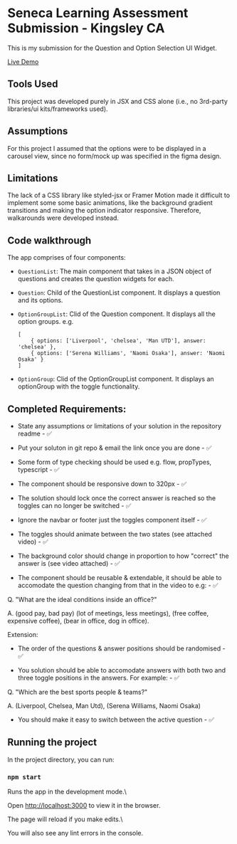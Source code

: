 # Seneca Learning Assessment Submission - Kingsley CA

This is my submission for the Question and Option Selection UI Widget.

[Live Demo](https://kingsleykbc.github.io/Seneca-Assessment/)

## Tools Used

This project was developed purely in JSX and CSS alone (i.e., no 3rd-party libraries/ui kits/frameworks used).

## Assumptions

For this project I assumed that the options were to be displayed in a carousel view, since no form/mock up was specified in the figma design.

## Limitations

The lack of a CSS library like styled-jsx or Framer Motion made it difficult to implement some some basic animations, like the background gradient transitions and making the option indicator responsive. Therefore, walkarounds were developed instead.

## Code walkthrough

The app comprises of four components:

- `QuestionList`: The main component that takes in a JSON object of questions and creates the question widgets for each.
- `Question`: Child of the QuestionList component. It displays a question and its options.
- `OptionGroupList`: Clid of the Question component. It displays all the option groups. e.g.

      [
          { options: ['Liverpool', 'chelsea', 'Man UTD'], answer: 'chelsea' },
          { options: ['Serena Williams', 'Naomi Osaka'], answer: 'Naomi Osaka' }
      ]

- `OptionGroup`: Clid of the OptionGroupList component. It displays an optionGroup with the toggle functionality.

## Completed Requirements:

- State any assumptions or limitations of your solution in the repository readme - ✅

- Put your soluton in git repo & email the link once you are done - ✅

- Some form of type checking should be used e.g. flow, propTypes, typescript - ✅

- The component should be responsive down to 320px - ✅

- The solution should lock once the correct answer is reached so the toggles can no longer be switched - ✅

- Ignore the navbar or footer just the toggles component itself - ✅

- The toggles should animate between the two states (see attached video) - ✅

- The background color should change in proportion to how "correct" the answer is (see video attached) - ✅

- The component should be reusable & extendable, it should be able to accomodate the question changing from that in the video to e.g: - ✅

Q. "What are the ideal conditions inside an office?"

A. (good pay, bad pay) (lot of meetings, less meetings), (free coffee, expensive coffee), (bear in office, dog in office).

Extension:

- The order of the questions & answer positions should be randomised - ✅

- You solution should be able to accomodate answers with both two and three toggle positions in the answers. For example: - ✅

Q. "Which are the best sports people & teams?"

A. (Liverpool, Chelsea, Man Utd), (Serena Williams, Naomi Osaka)

- You should make it easy to switch between the active question - ✅

## Running the project

In the project directory, you can run:

### `npm start`

Runs the app in the development mode.\

Open [http://localhost:3000](http://localhost:3000) to view it in the browser.

The page will reload if you make edits.\

You will also see any lint errors in the console.
